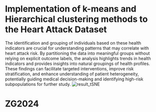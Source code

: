 # Implementation of k-means and Hierarchical clustering methods to the Heart Attack Dataset

The identification and grouping of individuals based on these health indicators are crucial for understanding patterns that may correlate with heart attack risk. By partitioning the data into meaningful groups without relying on explicit outcome labels, the analysis highlights trends in health indicators and provides insights into natural groupings of health profiles. These findings can facilitate targeted interventions, improve risk stratification, and enhance understanding of patient heterogeneity, potentially guiding medical decision-making and identifying high-risk subpopulations for further study.
![result_tSNE](https://github.com/user-attachments/assets/39964526-36e8-463a-afd7-bb094ec99cc7)

# ZG2024
